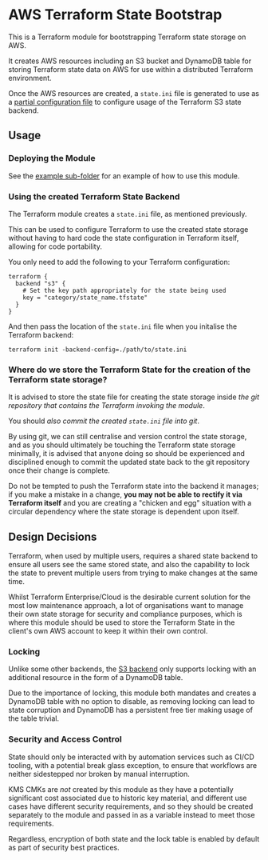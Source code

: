 # AWS Terraform State Bootstrap

This is a Terraform module for bootstrapping Terraform state storage on AWS.

It creates AWS resources including an S3 bucket and DynamoDB table for storing 
Terraform state data on AWS for use within a distributed Terraform environment.

Once the AWS resources are created, a `state.ini` file is generated to use as a 
[partial configuration file](https://www.terraform.io/docs/backends/config.html#partial-configuration) 
to configure usage of the Terraform S3 state backend.


## Usage

### Deploying the Module
See the [example sub-folder](example/) for an example of how to use this module.

### Using the created Terraform State Backend
The Terraform module creates a `state.ini` file, as mentioned previously.

This can be used to configure Terraform to use the created state storage without 
having to hard code the state configuration in Terraform itself, allowing for 
code portability.

You only need to add the following to your Terraform configuration:

```
terraform {
  backend "s3" {
    # Set the key path appropriately for the state being used
    key = "category/state_name.tfstate"
  }
}
```

And then pass the location of the `state.ini` file when you initalise the 
Terraform backend:

```
terraform init -backend-config=./path/to/state.ini
```


### Where do we store the Terraform State for the creation of the Terraform state storage?

It is advised to store the state file for creating the state storage inside 
_the git repository that contains the Terraform invoking the module_.

You should _also commit the created `state.ini` file into git_.

By using git, we can still centralise and version control the state storage, and 
as you should ultimately be touching the Terraform state storage minimally, it 
is advised that anyone doing so should be experienced and disciplined enough to 
commit the updated state back to the git repository once their change is 
complete.

Do not be tempted to push the Terraform state into the backend it manages; if 
you make a mistake in a change, __you may not be able to rectify it via 
Terraform itself__ and you are creating a "chicken and egg" situation with a 
circular dependency where the state storage is dependent upon itself.


## Design Decisions

Terraform, when used by multiple users, requires a shared state backend to 
ensure all users see the same stored state, and also the capability to lock the 
state to prevent multiple users from trying to make changes at the same time.

Whilst Terraform Enterprise/Cloud is the desirable current solution for the most 
low maintenance approach, a lot of organisations want to manage their own state 
storage for security and compliance purposes, which is where this module should 
be used to store the Terraform State in the client's own AWS account to keep it 
within their own control.

### Locking

Unlike some other backends, the [S3 backend](https://www.terraform.io/docs/backends/types/s3.html) 
only supports locking with an additional resource in the form of a DynamoDB 
table.

Due to the importance of locking, this module both mandates and creates a 
DynamoDB table with no option to disable, as removing locking can lead to state 
corruption and DynamoDB has a persistent free tier making usage of the table 
trivial.

### Security and Access Control

State should only be interacted with by automation services such as CI/CD 
tooling, with a potential break glass exception, to ensure that workflows are 
neither sidestepped nor broken by manual interruption.

KMS CMKs are _not_ created by this module as they have a potentially significant 
cost associated due to historic key material, and different use cases have 
different security requirements, and so they should be created separately to the 
module and passed in as a variable instead to meet those requirements.

Regardless, encryption of both state and the lock table is enabled by default as 
part of security best practices.
